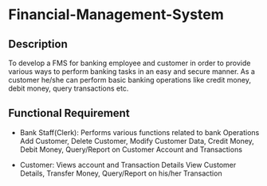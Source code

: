 # Financial-Management-System
## Description
  To develop a FMS for banking employee and customer  in order to provide various ways to perform banking tasks in an easy and secure manner. 
  As a customer he/she can perform basic banking operations like credit money, debit money, query transactions etc.

## Functional Requirement
- Bank Staff(Clerk): Performs various functions related to bank Operations
    Add Customer, Delete Customer, Modify Customer Data, Credit Money, Debit Money, Query/Report on Customer Account and Transactions
  
- Customer:  Views account and Transaction Details
    View Customer Details, Transfer Money, Query/Report on his/her Transaction



